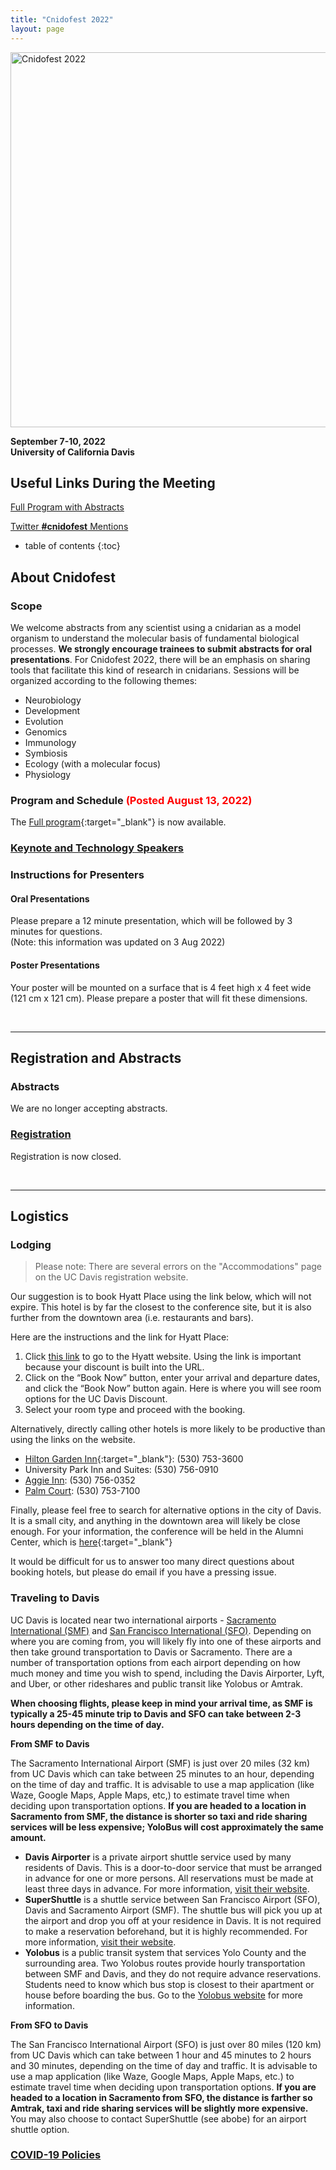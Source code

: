 ```yaml
---
title: "Cnidofest 2022"
layout: page
---
```

<img src="/assets/images/cnidofest-2022-logo.png" alt="Cnidofest 2022" width=600/>

**September 7-10, 2022**  
**University of California Davis**  


## Useful Links During the Meeting

[Full Program with Abstracts](https://docs.google.com/document/d/1V7y29du7ATEwba0SMjrcopMSTVDNgpGMaRhel5MxmuE/edit?usp=sharing)  

[Twitter **#cnidofest** Mentions](https://twitter.com/hashtag/cnidofest?src=hashtag_click)  



- table of contents
{:toc}



## About Cnidofest

### Scope

We welcome abstracts from any scientist using a cnidarian as a model organism to understand the molecular basis of fundamental biological processes. **We strongly encourage trainees to submit abstracts for oral presentations**. For Cnidofest 2022, there will be an emphasis on sharing tools that facilitate this kind of research in cnidarians. Sessions will be organized according to the following themes: 

* Neurobiology
* Development
* Evolution
* Genomics
* Immunology
* Symbiosis
* Ecology (with a molecular focus)
* Physiology



### Program and Schedule <span style= "color:red"> (Posted August 13, 2022)</span>

The [Full program](https://docs.google.com/document/d/1V7y29du7ATEwba0SMjrcopMSTVDNgpGMaRhel5MxmuE/edit?usp=sharing){:target="_blank"} is now available. 

### [Keynote and Technology Speakers](/cnidofest-2022/confirmed-speakers)

### Instructions for Presenters

#### Oral Presentations
Please prepare a 12 minute presentation, which will be followed by 3 minutes for questions.  
(Note: this information was updated on 3 Aug 2022)

#### Poster Presentations
Your poster will be mounted on a surface that is 4 feet high x 4 feet wide (121 cm x 121 cm). Please prepare a poster that will fit these dimensions. 



<br>  

---





## Registration and Abstracts

### Abstracts

We are no longer accepting abstracts. 

### [Registration](/cnidofest-2022/registration)

Registration is now closed. 

<br>  

---

## Logistics


### Lodging

> Please note: There are several errors on the "Accommodations" page on the UC Davis registration website.

Our suggestion is to book Hyatt Place using the link below, which will not expire. This hotel is by far the closest to the conference site, but it is also further from the downtown area (i.e. restaurants and bars).

Here are the instructions and the link for Hyatt Place:

1. Click [this link](https://www.hyatt.com/en-US/hotel/california/hyatt-place-uc-davis/smfzu?corp_id=01836) to go to the Hyatt website. Using the link is important because your discount is built into the URL.
2. Click on the “Book Now” button, enter your arrival and departure dates, and click the “Book Now” button again. Here is where you will see room options for the UC Davis Discount.
3. Select your room type and proceed with the booking.

Alternatively, directly calling other hotels is more likely to be productive than using the links on the website.

- [Hilton Garden Inn](https://www.hilton.com/en/hotels/smfdagi-hilton-garden-inn-davis-downtown/){:target="_blank"}: (530) 753-3600
- University Park Inn and Suites: (530) 756-0910  
- [Aggie Inn](https://www.choicehotels.com/california/davis/ascend-hotels/cad04): (530) 756-0352  
- [Palm Court](https://www.bestwestern.com/en_US/book/davis/hotel-rooms/best-western-plus-palm-court-hotel/propertyCode.05536.html):  (530) 753-7100   

Finally, please feel free to search for alternative options in the city of Davis. It is a small city, and anything in the downtown area will likely be close enough. For your information, the conference will be held in the Alumni Center, which is [here](https://goo.gl/maps/rx375kAMVeQfyW9y7){:target="_blank"}

It would be difficult for us to answer too many direct questions about booking hotels, but please do email if you have a pressing issue.



### Traveling to Davis

UC Davis is located near two international airports - [Sacramento International (SMF)](http://www.sacramento.aero/smf/) and [San Francisco International (SFO)](http://www.flysfo.com/). Depending on where you are coming from, you will likely fly into one of these airports and then take ground transportation to Davis or Sacramento. There are a number of transportation options from each airport depending on how much money and time you wish to spend, including the Davis Airporter, Lyft, and Uber, or other rideshares and public transit like Yolobus or Amtrak.

**When choosing flights, please keep in mind your arrival time, as SMF is typically a 25-45 minute trip to Davis and SFO can take between 2-3 hours depending on the time of day.** 

**From SMF to Davis**

The Sacramento International Airport (SMF) is just over 20 miles (32 km) from UC Davis which can take between 25 minutes to an hour, depending on the time of day and traffic. It is advisable to use a map application (like Waze, Google Maps, Apple Maps, etc,) to estimate travel time when deciding upon transportation options. **If you are headed to a location in Sacramento from SMF, the distance is shorter so taxi and ride sharing services will be less expensive; YoloBus will cost approximately the same amount.** 

- **Davis Airporter** is a private airport shuttle service used by many residents of Davis. This is a door-to-door service that must be arranged in advance for one or more persons. All reservations must be made at least three days in advance. For more information, [visit their website](https://www.davisairporter.com/).
- **SuperShuttle** is a shuttle service between San Francisco Airport (SFO), Davis and Sacramento Airport (SMF). The shuttle bus will pick you up at the airport and drop you off at your residence in Davis. It is not required to make a reservation beforehand, but it is highly recommended. For more information, [visit their website](http://www.supershuttle.com/locations/sanfranciscosfo).
- **Yolobus** is a public transit system that services Yolo County and the surrounding area. Two Yolobus routes provide hourly transportation between SMF and Davis, and they do not require advance reservations. Students need to know which bus stop is closest to their apartment or house before boarding the bus. Go to the [Yolobus website](http://yolobus.com/routes/index.php/42A) for more information.

**From SFO to Davis**

The San Francisco International Airport (SFO) is just over 80 miles (120 km) from UC Davis which can take between 1 hour and 45 minutes to 2 hours and 30 minutes, depending on the time of day and traffic. It is advisable to use a map application (like Waze, Google Maps, Apple Maps, etc.) to estimate travel time when deciding upon transportation options. **If you are headed to a location in Sacramento from SFO, the distance is farther so Amtrak, taxi and ride sharing services will be slightly more expensive.** You may also choose to contact SuperShuttle (see abobe) for an airport shuttle option.

### [COVID-19 Policies](/cnidofest-2022/covid)

